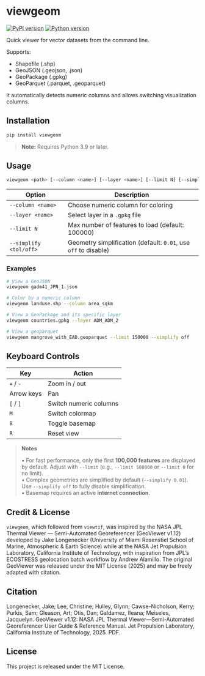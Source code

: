 # viewgeom
[![PyPI version](https://img.shields.io/pypi/v/viewgeom)](https://pypi.org/project/viewgeom/)
[![Python version](https://img.shields.io/badge/python-%3E%3D3.9-blue.svg)](https://pypi.org/project/viewgeom/)

Quick viewer for vector datasets from the command line.

Supports:
- Shapefile (.shp)
- GeoJSON (.geojson, .json)
- GeoPackage (.gpkg)
- GeoParquet (.parquet, .geoparquet)

It automatically detects numeric columns and allows switching visualization columns.

## Installation
```bash
pip install viewgeom
```
> **Note:** Requires Python 3.9 or later.

## Usage
```bash
viewgeom <path> [--column <name>] [--layer <name>] [--limit N] [--simplify tol]
```

| Option                 | Description                                                     |
| ---------------------- | --------------------------------------------------------------- |
| `--column <name>`      | Choose numeric column for coloring                              |
| `--layer <name>`       | Select layer in a `.gpkg` file                                  |
| `--limit N`            | Max number of features to load (default: 100000)                |
| `--simplify <tol/off>` | Geometry simplification (default: `0.01`, use `off` to disable) |

### Examples
```bash
# View a GeoJSON
viewgeom gadm41_JPN_1.json

# Color by a numeric column
viewgeom landuse.shp --column area_sqkm

# View a GeoPackage and its specific layer
viewgeom countries.gpkg --layer ADM_ADM_2

# View a geoparquet
viewgeom mangrove_with_EAD.geoparquet --limit 150000 --simplify off
```
## Keyboard Controls
| Key        | Action                 |
| ---------- | ---------------------- |
| `+` / `-`  | Zoom in / out          |
| Arrow keys | Pan                    |
| `[` / `]`  | Switch numeric columns |
| `M`        | Switch colormap        |
| `B`        | Toggle basemap         |
| `R`        | Reset view             |

> **Notes**
>
> • For fast performance, only the first **100,000 features** are displayed by default. Adjust with `--limit` (e.g., `--limit 500000` or `--limit 0` for no limit).  
> • Complex geometries are simplified by default (`--simplify 0.01`).  
>   Use `--simplify off` to fully disable simplification.  
> • Basemap requires an active **internet connection**.  

## Credit & License
`viewgeom`, which followed from `viewtif`, was inspired by the NASA JPL Thermal Viewer — Semi-Automated Georeferencer (GeoViewer v1.12) developed by Jake Longenecker (University of Miami Rosenstiel School of Marine, Atmospheric & Earth Science) while at the NASA Jet Propulsion Laboratory, California Institute of Technology, with inspiration from JPL’s ECOSTRESS geolocation batch workflow by Andrew Alamillo. The original GeoViewer was released under the MIT License (2025) and may be freely adapted with citation.

## Citation
Longenecker, Jake; Lee, Christine; Hulley, Glynn; Cawse-Nicholson, Kerry; Purkis, Sam; Gleason, Art; Otis, Dan; Galdamez, Ileana; Meiseles, Jacquelyn. GeoViewer v1.12: NASA JPL Thermal Viewer—Semi-Automated Georeferencer User Guide & Reference Manual. Jet Propulsion Laboratory, California Institute of Technology, 2025. PDF.

## License
This project is released under the MIT License.
